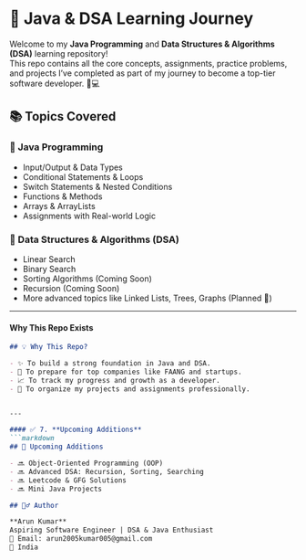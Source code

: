 # 🚀 Java & DSA Learning Journey

Welcome to my **Java Programming** and **Data Structures & Algorithms (DSA)** learning repository!  
This repo contains all the core concepts, assignments, practice problems, and projects I’ve completed as part of my journey to become a top-tier software developer. 🧠💻

## 📚 Topics Covered

### 🔸 Java Programming
- Input/Output & Data Types
- Conditional Statements & Loops
- Switch Statements & Nested Conditions
- Functions & Methods
- Arrays & ArrayLists
- Assignments with Real-world Logic

### 🔸 Data Structures & Algorithms (DSA)
- Linear Search
- Binary Search
- Sorting Algorithms (Coming Soon)
- Recursion (Coming Soon)
- More advanced topics like Linked Lists, Trees, Graphs (Planned 🚧)


---

####  **Why This Repo Exists**
```markdown
## 💡 Why This Repo?

- ✨ To build a strong foundation in Java and DSA.
- 🚀 To prepare for top companies like FAANG and startups.
- 📈 To track my progress and growth as a developer.
- 📂 To organize my projects and assignments professionally.


---

#### ✅ 7. **Upcoming Additions**
```markdown
## 📌 Upcoming Additions

- 🔜 Object-Oriented Programming (OOP)
- 🔜 Advanced DSA: Recursion, Sorting, Searching
- 🔜 Leetcode & GFG Solutions
- 🔜 Mini Java Projects

## 🙋‍♂️ Author

**Arun Kumar**  
Aspiring Software Engineer | DSA & Java Enthusiast  
📧 Email: arun2005kumar005@gmail.com  
📍 India

